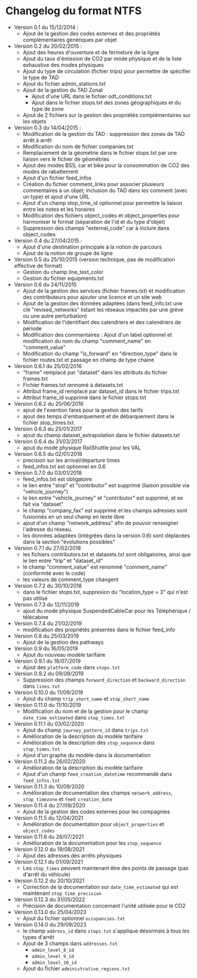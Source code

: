# Changelog du format NTFS

* Version 0.1 du 15/12/2014 :
    * Ajout de la gestion des codes externes et des propriétés complémentaires génériques par objet
* Version 0.2 du 20/02/2015 :
    * Ajout des heures d'ouverture et de fermeture de la ligne
    * Ajout du taux d'émission de CO2 par mode physique et de la liste exhaustive des modes physiques
    * Ajout du type de circulation (fichier trips) pour permettre de spécifier le type de TAD
    * Ajout du fichier admin_stations.txt
    * Ajout de la gestion du TAD Zonal
        * Ajout d'une URL dans le fichier odt_conditions.txt
        * Ajout dans le fichier stops.txt des zones géographiques et du type de zone
    * Ajout de 2 fichiers sur la gestion des propriétés complémentaires sur les objets
* Version 0.3 du 14/04/2015 :
    * Modification de la gestion du TAD : suppression des zones de TAD arrêt à arrêt
    * Modification du nom de fichier companies.txt
    * Remplacement de la géométrie dans le fichier stops.txt par une liaison vers le fichier de géométries
    * Ajout des modes BSS, car et bike pour la consommation de CO2 des modes de rabattement
    * Ajout d'un fichier feed_infos
    * Création du fichier comment_links pour associer plusieurs commentaires à un objet; inclusion du TAD dans les comment (avec un type) et ajout d'une URL
    * Ajout d'un champ stop_time_id optionnel pour permettre la liaison entre les notes et les horaires
    * Modification des fichiers object_codes et object_properties pour harmoniser le format (séparation de l'id et du type d'objet)
    * Suppression des champs "external_code" car à inclure dans object_codes
* Version 0.4 du 27/04/2015 :
    * Ajout d'une destination principale à la notion de parcours
    * Ajout de la notion de groupe de ligne
* Version 0.5 du 25/10/2015 (version technique, pas de modification effective de format)
    * Gestion du champ line_text_color
    * Gestion du fichier equipments.txt
* Version 0.6 du 24/11/2015
    * Ajout de la gestion des services (fichier frames.txt) et modification des contributeurs pour ajouter une licence et un site web
    * Ajout de la gestion des données adaptées (dans feed_info.txt une clé "revised_networks" listant les réseaux impactés par une grève ou une autre perturbation)
    * Modification de l'identifiant des calendriers et des calendriers de période
    * Modification des commentaires : Ajout d'un label optionnel et modification du nom du champ "comment_name" en "comment_value"
    * Modification du champ "is_forward" en "direction_type" dans le fichier routes.txt et passage en champ de type chaine
* Version 0.6.1 du 25/02/2016
    * "frame" remplacé par "dataset" dans les attributs du fichier frames.txt
    * Fichier frames.txt rennomé à datasets.txt
    * Attribut frame_id remplacé par dataset_id dans le fichier trips.txt
    * Attribut frame_id supprimé dans le fichier stops.txt
* Version 0.6.2 du 20/06/2016
    * ajout de l'exention fares pour la gestion des tarifs
    * ajout des temps d'embarquement et de débarquement dans le fichier stop_times.txt.
* Version 0.6.3 du 25/01/2017
    * ajout du champ dataset_extrapolation dans le fichier datasets.txt
* Version 0.6.4 du 31/03/2017
    * ajout du mode physique RailShuttle pour les VAL
* Version 0.6.5 du 02/01/2018
    * precision sur les arrival/departure times
    * feed_infos.txt est optionnel en 0.6
* Version 0.7.0 du 03/01/2018
    * feed_infos.txt est obligatoire
    * le lien entre "stop" et "contributor" est supprimé (liaison possible via "vehicle_journey")
    * le lien entre "vehicle_journey" et "contributor" est supprimé, et se fait via "dataset"
    * le champ "company_fax" est supprimé et les champs adresses sont fusionnés en un seul champ en texte libre
    * ajout d'un champ "network_address" afin de pouvoir renseigner l'adresse du réseau.
    * les données adaptées (intégrées dans la version 0.6) sont déplacées dans la section "évolutions possibles"
* Version 0.7.1 du 27/02/2018
    * les fichiers contributors.txt et datasets.txt sont obligatoires, ainsi que le lien entre "trip" et "dataset_id"
    * le champ "comment_value" est renommé "comment_name" (conformité avec le code)
    * les valeurs de comment_type changent
* Version 0.7.2 du 30/10/2018
    * dans le fichier stops.txt, suppresion du "location_type = 3" qui n'est pas utilisé
* Version 0.7.3 du 12/11/2018
    * ajout du mode physique SuspendedCableCar pour les Téléphérique / télécabine
* Version 0.7.4 du 21/02/2019
    * modification des propriétés présentes dans le fichier feed_info
* Version 0.8 du 25/03/2019
    * Ajout de la gestion des pathways
* Version 0.9 du 16/05/2019
    * Ajout du nouveau modèle tarifaire
* Version 0.9.1 du 18/07/2019
    * Ajout des `platform_code` dans `stops.txt`
* Version 0.9.2 du 09/09/2019
    * Suppression des champs `forward_direction` et `backward_direction` dans `lines.txt`
* Version 0.10.0 du 11/09/2019
    * Ajout du champ `trip_short_name` et `stop_short_name`
* Version 0.11.0 du 11/10/2019
    * Modification du nom et de la gestion pour le champ `date_time_estimated` dans `stop_times.txt`
* Version 0.11.1 du 03/02/2020
    * Ajout du champ `journey_pattern_id` dans `trips.txt`
    * Amélioration de la description du modèle tarifaire
    * Amélioration de la description des `stop_sequence` dans `stop_times.txt`
    * Ajout d'un graphe du modèle dans la documentation
* Version 0.11.2 du 26/02/2020
    * Amélioration de la description du modèle tarifaire
    * Ajout d'un champ `feed_creation_datetime` recommandé dans `feed_infos.txt`
* Version 0.11.3 du 10/09/2020
    * Amélioration de documentation des champs `network_address`, `stop_timezone` et `feed_creation_date`
* Version 0.11.4 du 27/09/2020
    * Ajout de la gestion des codes externes pour les compagnies
* Version 0.11.5 du 12/04/2021
    * Amélioration de documentation pour `object_properties` et `object_codes`
* Version 0.11.6 du 26/07/2021
    * Amélioration de la documentation pour les `stop_sequence`
* Version 0.12.0 du 19/08/2021
    * Ajout des adresses des arrêts physiques
* Version 0.12.1 du 01/09/2021
    * Les `stop_times` peuvent maintenant être des points de passage (pas d'arrêt du véhicule)
* Version 0.12.2 du 20/10/2021
    * Correction de la documentation sur `date_time_estimated` qui est maintenant `stop_time_precision`
* Version 0.12.3 du 31/05/2022
    * Précision de documentation concernant l'unité utilisée pour le CO2
* Version 0.13.0 du 25/04/2023
    * Ajout du fichier optionnel `occupancies.txt`
* Version 0.14.0 du 29/09/2023
    * le champ `address_id` dans `stops.txt` s'applique désormais à tous les types d'arrêt
    * Ajout de 3 champs dans `addresses.txt`
      * `admin_level_8_id`
      * `admin_level_9_id`
      * `admin_level_10_id`
    * Ajout du fichier `administrative_regions.txt`

